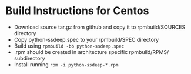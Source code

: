 Build Instructions for Centos
=============================

- Download source tar.gz from github and copy it to rpmbuild/SOURCES directory
- Copy python-ssdeep.spec to your rpmbuild/SPEC directory
- Build using ```rpmbuild -bb python-ssdeep.spec```
- .rpm should be created in architecture specific rpmbuild/RPMS/ subdirectory
- Install running ```rpm -i python-ssdeep-*.rpm```

